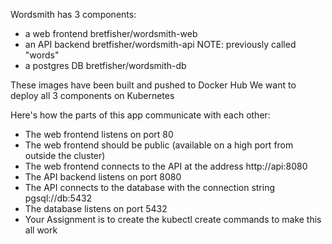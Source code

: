 Wordsmith has 3 components: <br/>
   -  a web frontend bretfisher/wordsmith-web <br/>
   -  an API backend bretfisher/wordsmith-api NOTE: previously called "words" <br/>
   -   a postgres DB bretfisher/wordsmith-db <br/>

These images have been built and pushed to Docker Hub
We want to deploy all 3 components on Kubernetes

Here's how the parts of this app communicate with each other:

 -  The web frontend listens on port 80  
 -  The web frontend should be public (available on a high port from outside the cluster)
 -  The web frontend connects to the API at the address http://api:8080
 -  The API backend listens on port 8080
 -  The API connects to the database with the connection string pgsql://db:5432
 -  The database listens on port 5432
 -  Your Assignment is to create the kubectl create commands to make this all work
